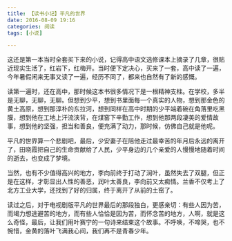 ```yaml
---
title: 【读书小记】平凡的世界
date: 2016-08-09 19:16
categories: 阅读
tags: [小说]

---
```

这还是第一本当时全套买下来的小说，记得高中语文选修课本上摘录了几章，很贴近现实生活了，红岩下，红梅开。当时便下定决心，买来了一套，高中读了一遍，今年暑假闲来无事又读了一遍，经历不同了，都来也自然有了新的感慨。<!--more-->

读第一遍时，还在高中，那时候这本书很多情况下是一根精神支柱。在学校，多半是无聊，无聊，无聊。但想到少平，想到书里面每一个真实的人物，想到那金色的黄土高原，想到那淳朴的东拉河，想到同样在高中时期的少平端着碗在角落里吃黑膜，想到他在工地上汗流浃背，在煤窑下辛勤工作，想到他那两段凄美的爱情故事，想到他的坚强，担当和善良，便充满了动力，那时候，仿佛自己就是他呢。

平凡的世界算一个悲剧吧，最后，少安妻子在陪他走过最幸苦的年月后永远的离开了，田晓霞把自己的生命贡献给了人民，少平身边的几个亲爱的人慢慢地随着时间的逝去，也变成了梦境。

当然，也有不少值得高兴的地方，李向前终于打动了润叶，虽然失去了双腿，但正是在这样，才彰显出人性的善恶，润叶太善良，李向前又太痴情。兰香不仅考上了北方工业大学，还找到了好的归属，终于离开了从前的土窑了。

读过之后，对于电视剧版平凡的世界最后的那段独白，更感亲切：有些人因为苦，而竭力想逃避苦的地方，而有些人恰恰是因为苦，而怀念苦的地方，人啊，就是这么奇怪，最后，让我们用叶赛宁的一句诗来结束这个故事。不呼唤，不啼哭，也不惋惜，金黄的落叶飞满我心间，我们再不是青春少年。